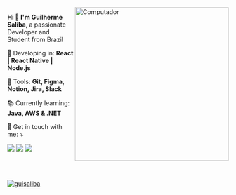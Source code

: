 <img src="https://raw.githubusercontent.com/MicaelliMedeiros/micaellimedeiros/master/image/computer-illustration.png" min-width="350px" max-width="350px" width="350px" align="right" alt="Computador">

<p align="left"> 
  <strong>Hi 👋 I'm Guilherme Saliba, </strong>
  a passionate Developer and Student from Brazil<br>
</p>

<p align="left">

</p>

<p align="left">
  🦄 Developing in: <strong>React | React Native | Node.js</strong>
</p>

<p align="left">
  💼 Tools: <strong>Git, Figma, Notion, Jira, Slack</strong>
</p>

<p align="left">
  📚 Currently learning: <strong>Java, AWS & .NET</strong>
</p>

<p align="left">
  💌 Get in touch with me: ⤵️
</p>

<p align="left">
   <a href="mailto:salibagui19@gmail.com" alt="Gmail">
  <img src="https://img.shields.io/badge/-salibagui19@gmail.com-FF0000?style=flat-square&labelColor=FF0000&logo=gmail&logoColor=white&link=" /></a>

  <a href="https://www.linkedin.com/in/salibagui/" alt="Linkedin">
  <img src="https://img.shields.io/badge/-Linkedin-0e76a8?style=flat-square&logo=Linkedin&logoColor=white&link=https://www.linkedin.com/in/salibagui/" /></a>

  <a href="https://www.instagram.com/salibaa__/" alt="Instagram">
  <img src="https://img.shields.io/badge/-Instagram-DF0174?style=flat-square&labelColor=DF0174&logo=instagram&logoColor=white&link=https://www.instagram.com/salibaa__/"/></a>
</p>  
<br>
<br>

[![guisaliba](https://github-readme-stats.vercel.app/api/top-langs/?username=guisaliba&layout=compact&theme=tokyonight&hide=css&show_icons=true)](https://github.com/anuraghazra/github-readme-stats)

